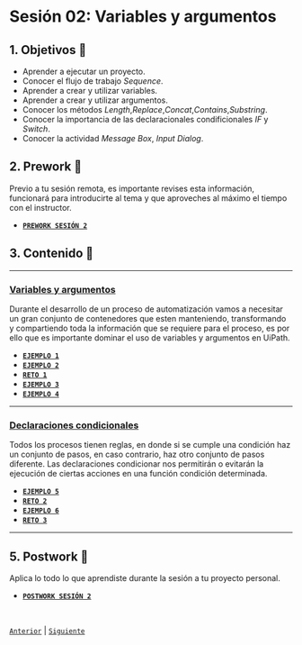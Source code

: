 # Sesión 02: Variables y argumentos

<div>

## 1. Objetivos :dart:

- Aprender a ejecutar un proyecto.
- Conocer el flujo de trabajo *Sequence*.
- Aprender a crear y utilizar variables. 
- Aprender a crear y utilizar argumentos. 
- Conocer los métodos *Length*,*Replace*,*Concat*,*Contains*,*Substring*.
- Conocer la importancia de las declaracionales condificionales *IF* y *Switch*. 
- Conocer la actividad *Message Box*, *Input Dialog*. 

## 2. Prework :notebook_with_decorative_cover:

Previo a tu sesión remota, es importante revises esta información, funcionará para introducirte al tema y que aproveches al máximo el tiempo con el instructor.

- [**`PREWORK SESIÓN 2`**](https://github.com/bot-jcris/RPA-UiPath-Pepsico-2021/raw/main/Session-02/material/Prework_%20Sesi%C3%B3n%202_%20Estructuras.pdf)

## 3. Contenido :blue_book:

---

### <ins>Variables y argumentos</ins>

Durante el desarrollo de un proceso de automatización vamos a necesitar un gran conjunto de contenedores que esten manteniendo, transformando y compartiendo toda la información que se requiere para el proceso, es por ello que es importante dominar el uso de variables y argumentos en UiPath.

- [**`EJEMPLO 1`**](Example-01/README.md)
- [**`EJEMPLO 2`**](Example-02/README.md)
- [**`RETO 1`**](Challenge-01/README.md)
- [**`EJEMPLO 3`**](Example-03/README.md)
- [**`EJEMPLO 4`**](Example-04/README.md)

---

### <ins>Declaraciones condicionales</ins>

Todos los procesos tienen reglas, en donde si se cumple una condición haz un conjunto de pasos, en caso contrario, haz otro conjunto de pasos diferente. Las declaraciones condicionar nos permitirán o evitarán la ejecución de ciertas acciones en una función condición determinada.

- [**`EJEMPLO 5`**](Example-05/README.md)
- [**`RETO 2`**](Challenge-02/README.md)
- [**`EJEMPLO 6`**](Example-06/README.md)
- [**`RETO 3`**](Challenge-03/README.md)

---

## 5. Postwork :memo:
Aplica lo todo lo que aprendiste durante la sesión a tu proyecto personal.

- [**`POSTWORK SESIÓN 2`**](Postwork/README.md)

<br>

[`Anterior`](../Session-01/README.md) | [`Siguiente`](../Session-03/README.md)

</div>